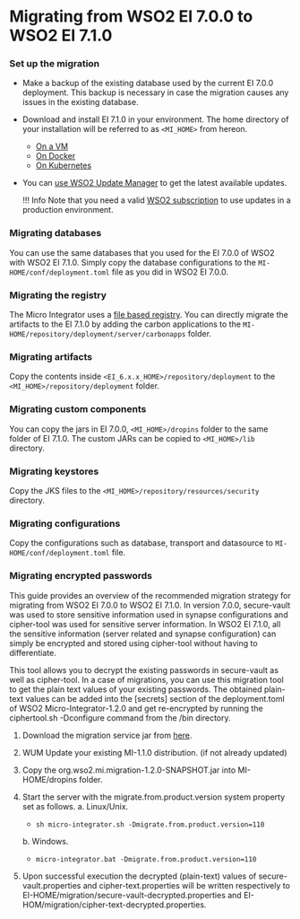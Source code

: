 # Migrating from WSO2 EI 7.0.0 to WSO2 EI 7.1.0

### Set up the migration

-	Make a backup of the existing database used by the current EI 7.0.0 deployment. This backup is necessary in case the migration causes any issues in the existing database.
-	Download and install EI 7.1.0 in your environment. The home directory of your installation will be referred to as `<MI_HOME>` from hereon.
	-	[On a VM](../../../setup/installation/install_in_vm)
	-	[On Docker](../../../setup/installation/run_in_docker)
	-	[On Kubernetes](../../../setup/installation/run_in_kubernetes)
-	You can [use WSO2 Update Manager](https://docs.wso2.com/display/updates/) to get the latest available updates.

	!!! Info
		Note that you need a valid [WSO2 subscription](https://wso2.com/subscription) to use updates in a production environment.

### Migrating databases
You can use the same databases that you used for the EI 7.0.0 of WSO2 with WSO2 EI 7.1.0. Simply copy the database configurations to the `MI-HOME/conf/deployment.toml` file as you did in WSO2 EI 7.0.0. 

### Migrating the registry
The Micro Integrator uses a [file based registry](../file_based_registry). You can directly migrate the artifacts to the EI 7.1.0 by adding the carbon applications to the `MI-HOME/repository/deployment/server/carbonapps` folder. 

### Migrating artifacts
Copy the contents inside `<EI_6.x.x_HOME>/repository/deployment` to the `<MI_HOME>/repository/deployment` folder.

### Migrating custom components
You can copy the jars in EI 7.0.0, `<MI_HOME>/dropins` folder to the same folder of EI 7.1.0. The custom JARs can be copied to  `<MI_HOME>/lib` directory.

### Migrating keystores
Copy the JKS files to the `<MI_HOME>/repository/resources/security` directory.

### Migrating configurations
Copy the configurations such as database, transport and datasource to `MI-HOME/conf/deployment.toml` file. 

### Migrating encrypted passwords
This guide provides an overview of the recommended migration strategy for migrating from WSO2 EI 7.0.0 to WSO2 EI 7.1.0. In version 7.0.0, secure-vault was used to store sensitive information used in synapse configurations and cipher-tool was used for sensitive server information. In WSO2 EI 7.1.0, all the sensitive information (server related and synapse configuration) can simply be encrypted and stored using cipher-tool without having to differentiate.

This tool allows you to decrypt the existing passwords in secure-vault as well as cipher-tool. In a case of migrations, you can use this migration tool to get the plain text values of your existing passwords. The obtained plain-text values can be added into the [secrets] section of the deployment.toml of WSO2 Micro-Integrator-1.2.0 and get re-encrypted by running the ciphertool.sh -Dconfigure command from the /bin directory.

1. Download the migration service jar from [here](https://github.com/wso2-docs/WSO2_EI/tree/master/migration-client).

2. WUM Update your existing MI-1.1.0 distribution. (if not already updated)

3. Copy the org.wso2.mi.migration-1.2.0-SNAPSHOT.jar into MI-HOME/dropins folder.

4. Start the server with the migrate.from.product.version system property set as follows. 
   a. Linux/Unix.
   - `sh micro-integrator.sh -Dmigrate.from.product.version=110`

    b. Windows.
   - `micro-integrator.bat -Dmigrate.from.product.version=110`

5. Upon successful execution the decrypted (plain-text) values of secure-vault.properties and cipher-text.properties will be written respectively to EI-HOME/migration/secure-vault-decrypted.properties and EI-HOM/migration/cipher-text-decrypted.properties. 